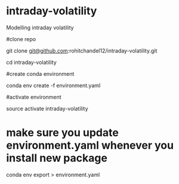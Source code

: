 # intraday-volatility
Modelling intraday volatility

#clone repo 

git clone git@github.com:rohitchandel12/intraday-volatility.git

cd intraday-volatility

#create conda environment

conda env create -f environment.yaml

#activate environment

source activate intraday-volatility

# make sure you update environment.yaml whenever you install new package
conda env export > environment.yaml
